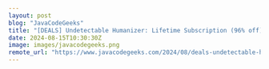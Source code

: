 ```yaml
---
layout: post
blog: "JavaCodeGeeks"
title: "[DEALS] Undetectable Humanizer: Lifetime Subscription (96% off) & Other Deals Up To 98% Off – Offers End Soon!"
date: 2024-08-15T10:30:30Z
image: images/javacodegeeks.png
remote_url: "https://www.javacodegeeks.com/2024/08/deals-undetectable-humanizer-lifetime-subscription-96-off-other-deals-up-to-98-off-offers-end-soon.html"
---
```

